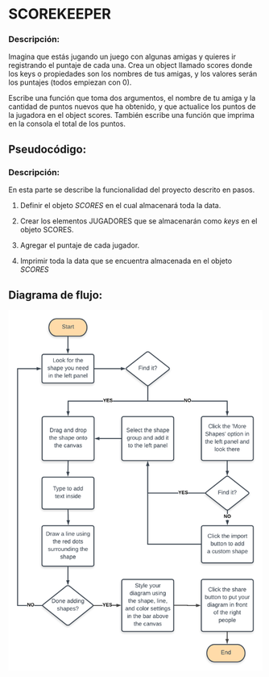 # SCOREKEEPER 

### Descripción: 

Imagina que estás jugando un juego con algunas amigas y quieres ir registrando el puntaje de cada una. Crea un object llamado scores donde los keys o propiedades son los nombres de tus amigas, y los valores serán los puntajes (todos empiezan con 0).

Escribe una función que toma dos argumentos, el nombre de tu amiga y la cantidad de puntos nuevos que ha obtenido, y que actualice los puntos de la jugadora en el object scores. También escribe una función que imprima en la consola el total de los puntos.

## Pseudocódigo:
### Descripción:
En esta parte se describe la funcionalidad del proyecto descrito en pasos. 

1. Definir el objeto _SCORES_ en el cual almacenará toda la data.

2. Crear los elementos JUGADORES que se almacenarán como *keys* en el objeto SCORES. 

3. Agregar el puntaje de cada jugador.

4. Imprimir toda la data que se encuentra almacenada en el objeto _SCORES_

## Diagrama de flujo:

![Diagrama de flujo del problema SCOREKEEPER](assets\img\Test.png)